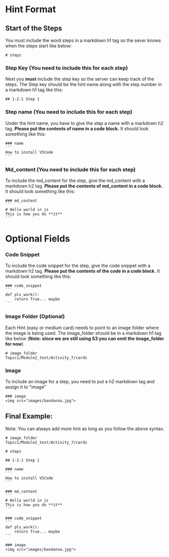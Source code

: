 # Hint Format

## Start of the Steps

You must include the word steps in a markdown h1 tag so the sever knows when the steps start like below:

    # steps

### Step Key (You need to include this for each step)

Next you **must** include the step key so the server can keep track of the steps. The Step key should be the hint name along with the step number in a markdown h1 tag like this:

    ## 1-2-1 Step 1

### Step name (You need to include this for each step)

Under the hint name, you have to give the step a name with a markdown h2 tag. **Please put the contents of name in a code block.** It should look something like this:

    ### name
    ```
    How to install VSCode
    ```

### Md_content (You need to include this for each step)

To include the md_content for the step, give the md_content with a markdown h2 tag. **Please put the contents of md_content in a code block.** It should look something like this:

    ### md_content
    ```
    # Hello world in js
    This is how you do **it**
    ```

# Optional Fields

### Code Snippet

To include the code snippet for the step, give the code snippet with a markdown h2 tag. **Please put the contents of the code in a code block.** It should look something like this:

    ### code_snippet
    ```
    def pls_work():
        return True... maybe
    ```

### Image Folder (Optional)

Each Hint (easy or medium card) needs to point to an image folder where the image is being used. The image_folder should be in a markdown h1 tag like below (**Note: since we are still using S3 you can omit the image_folder for now**)

    # image_folder
    Topic1/Module2_test/Activity_7/cards

### Image

To include an image for a step, you need to put a h2 markdown tag and assign it to "image"

    ### image
    <img src="images/bandanna.jpg">

## Final Example:

Note: You can always add more hint as long as you follow the above syntax.

    # image_folder
    Topic1/Module2_test/Activity_7/cards
    
    # steps
    
    ## 1-2-1 Step 1
    
    ### name
    ```
    How to install VSCode
    ```
    
    ### md_content
    ```
    # Hello world in js
    This is how you do **it**
    ```
    
    ### code_snippet
    ```
    def pls_work():
        return True... maybe
    ```
    
    ### image
    <img src="images/bandanna.jpg">